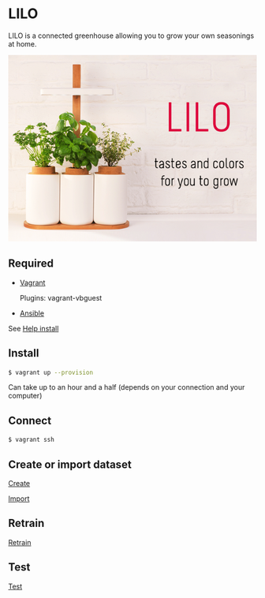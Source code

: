# LILO
LILO is a connected greenhouse allowing you to grow your own seasonings at home.

![alt tag](https://github.com/zirkis/LILO/blob/master/images/README/lilo.png)

## Required

- [Vagrant](https://www.vagrantup.com)
	
	Plugins: vagrant-vbguest

- [Ansible](http://docs.ansible.com/ansible)

See [Help install](https://github.com/zirkis/LILO/blob/kevin/docs/installation.md)

## Install
	
```bash
$ vagrant up --provision
```

Can take up to an hour and a half (depends on your connection and your computer)

## Connect

```bash
$ vagrant ssh
```

## Create or import dataset 

[Create](https://github.com/zirkis/LILO/blob/kevin/docs/makedataset.md)

[Import](https://github.com/zirkis/LILO/blob/kevin/docs/importdataset.md)

## Retrain 

[Retrain](https://github.com/zirkis/LILO/blob/kevin/docs/retrain.md)

## Test

[Test](https://github.com/zirkis/LILO/blob/kevin/docs/test.md)